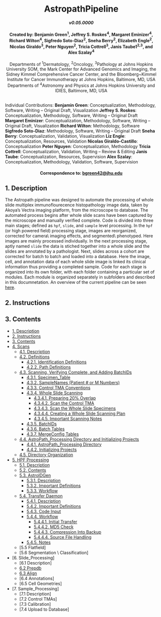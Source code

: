 # <div align="center"> AstropathPipeline </div>
#### <div align="center">***v0.05.0000***</div>

#### <div align="center">Created by: Benjamin Green<sup>1</sup>, Jeffrey S. Roskes<sup>4</sup>, Margaret Eminizer<sup>4</sup>, Richard Wilton<sup>4</sup>, Sigfredo Soto-Diaz<sup>2</sup>, Sneha Berry<sup>2</sup>, Elizabeth Engle<sup>2</sup>, Nicolas Giraldo<sup>3</sup>, Peter Nguyen<sup>2</sup>, Tricia Cottrell<sup>3</sup>, Janis Taube1<sup>2,3</sup>, and Alex Szalay<sup>4</sup></div>

 <div align="center">Departments of <sup>1</sup>Dermatology, <sup>2</sup>Oncology, <sup>3</sup>Pathology at Johns Hopkins University SOM, the Mark Center for Advanced Genomics and Imaging, the Sidney Kimmel Comprehensive Cancer Center, and the Bloomberg~Kimmel Institute for Cancer Immunotherapy at Johns Hopkins, Baltimore, MD, USA</div>
 <div align="center"> Departments of <sup>4</sup>Astronomy and Physics at Johns Hopkins University and IDIES, Baltimore, MD, USA</div> 
 <br>
 
Individual Contributions: **Benjamin Green**: Conceptualization, Methodology, Software, Writing – Original Draft, Visualization **Jeffrey S. Roskes**: Conceptualization, Methodology, Software, Writing – Original Draft **Margaret Eminizer**: Conceptualization, Methodology, Software, Writing – Original Draft, Visualization **Richard Wilton**: Methodology, Software **Sigfredo Soto-Diaz**: Methodology, Software, Writing – Original Draft **Sneha Berry**: Conceptualization, Validation, Visualization **Liz Engle**: Conceptualization, Resources, Validation **Nicolas Giraldo-Castillo**: Conceptualization **Peter Nguyen**: Conceptualization, Methodology **Tricia Cottrell**: Conceptualization, Validation, Writing – Review & Editing **Janis Taube**: Conceptualization, Resources, Supervision **Alex Szalay**: Conceptualization, Methodology, Validation, Software, Supervision

#### <div align="center">Correspondence to: bgreen42@jhu.edu</div>

## 1. Description
The Astropath pipeline was designed to automate the processing of whole slide multiplex immunoflourecence histopathology image data, taken by Akoya’s Vectra imaging platform, from the microscope to database. The automated process begins after whole slide scans have been captured by the microscope and manually verified complete. Code is divided into three main stages; defined as ```hpf```, ```slide```, and ```sample``` level processing. In the ```hpf``` (or high powered field) processing stage, images are reorganized, corrected for camera\ imaging effects, and segmented\ phenotyped. Here images are mainly processed individually. In the next processing stage, aptly named ```slide``` the data is stiched together into a whole slide and the slides are annotated by a pathologist. Next, slides across a cohort are corrected for batch to batch and loaded into a database. Here the image, cell, and annotation data of each whole slide image is linked its clinical information thus providing a completed sample. Code for each stage is organized into its own folder, with each folder containing a particular set of modules. Each module is organized separately in subfolders and described in this documnetation. An overview of the current pipeline can be seen [here](https://github.com/AstropathJHU/AstroPathPipeline/blob/main/AstroPathPipeline.pdf).

## 2. Instructions

## 3. Contents
- [1. Description](#1-description "Title")
- [2. Instructions](#2-instructions "Title")
- [3. Contents](#3-contents "Title")
- [4. Scans](astropath/scans/#4-scans "Title")
   - [4.1. Description](astropath/scans/#41-description "Title")
   - [4.2. Definitions](astropath/scans/#42-definitions "Title")
     - [4.2.1. Identification Definitions](astropath/scans/#421-identification-definitions "Title")
     - [4.2.2. Path Definitions](astropath/scans/#422-path-definitions "Title")  
   - [4.3. Scanning, Verifying Complete, and Adding BatchIDs](astropath/scans/#43-scanning-verifying-complete-and-adding-batchids "Title")
     - [4.3.1. Specimen_Table](astropath/scans/#431-specimen_table "Title")
     - [4.3.2. SampleNames (Patient # or M Numbers)](astropath/scans/#432-samplenames-patient--or-m-numbers "Title")
     - [4.3.3. Control TMA Conventions](astropath/scans/#433-control-tma-conventions "Title")
     - [4.3.4. Whole Slide Scanning](astropath/scans/#434-whole-slide-scanning "Title")
       - [4.3.4.1. Preparing 20% Overlap](astropath/scans/#4341-preparing-20-overlap "Title")
       - [4.3.4.2. Scan the Control TMA](astropath/scans/#4342-scan-the-control-tma "Title")
       - [4.3.4.3. Scan the Whole Slide Specimens](astropath/scans/#4343-scan-the-whole-slide-specimens "Title")
       - [4.3.4.4. Creating a Whole Slide Scanning Plan](astropath/scans/#4344-creating-a-whole-slide-scanning-plan "Title")
       - [4.3.4.5. Important Scanning Notes](astropath/scans/#4345-important-scanning-notes "Title")
     - [4.3.5. BatchIDs](astropath/scans/#435-batchids "Title")
     - [4.3.6. Batch Tables](astropath/scans/#436-batch-tables "Title")
     - [4.3.7. MergeConfig Tables](astropath/scans/#437-mergeconfig-tables "Title") 
   - [4.4. AstroPath_Processing Directory and Initializing Projects](astropath/scans/#44-astropath_processing-directory-and-initializing-projects "Title")
     - [4.4.1. AstroPath_Processing Directory](astropath/scans/#441-astropath_processing-directory "Title")
     - [4.4.2. Initializing Projects](astropath/scans/#442-initializing-projects "Title")
   - [4.5. Directory Organization](astropath/scans/#45-directory-organization "Title")
- [5. HPF Processing](astropath/hpfs/#5-hpfs "Title")
  - [5.1. Description](astropath/hpfs/#51-description "Title")
  - [5.2. Contents](astropath/hpfs/#52-contents "Title")
  - [5.3. AstroIDGen](astropath/hpfs/AstroidGen/#53-astroid-generation "Title")
    - [5.3.1. Description](astropath/hpfs/AstroidGen/#531-description "Title")
    - [5.3.2. Important Definitions](astropath/hpfs/AstroidGen/#532-important-definitions "Title")
    - [5.3.3. Workflow](astropath/hpfs/AstroidGen/#533-workflow "Title")
  - [5.4. Transfer Daemon](astropath/hpfs/TransferDaemon/#54-transfer-daemon "Title")
    - [5.4.1. Description](astropath/hpfs/TransferDaemon/#541-description "Title")
    - [5.4.2. Important Definitions](astropath/hpfs/TransferDaemon/#542-important-definitions "Title")
    - [5.4.3. Code Input](astropath/hpfs/TransferDaemon/#543-code-input "Title")
    - [5.4.4. Workflow](astropath/hpfs/TransferDaemon/#544-workflow "Title")
      - [5.4.4.1. Initial Transfer](astropath/hpfs/TransferDaemon/#5441-initial-transfer "Title")
      - [5.4.4.2. MD5 Check](astropath/hpfs/TransferDaemon/#5442-md5-check "Title")
      - [5.4.4.3. Compression Into Backup](astropath/hpfs/TransferDaemon/#5443-compression-into-backup "Title")
      - [5.4.4.4. Source File Handling](astropath/hpfs/TransferDaemon/#5444-source-file-handling "Title")
    - [5.4.5. Notes](astropath/hpfs/TransferDaemon/#545-notes "Title") 
   - [5.5 Flatfield]
   - [5.6 Segmentation \ Classification]
 - [6. Slide_Processing]
   - [6.1 Description]
   - [6.2 Prepdb](astropath/slides/prepdb/#62-prepdb)
   - [6.3 Align](astropath/slides/align/#63-align)
   - [6.4 Annotations]
   - [6.5 Cell Geometries]
 - [7. Sample_Processing]
   - [7.1 Description]
   - [7.2 Control TMAs]
   - [7.3 Calibration]
   - [7.4 Upload to Database]
